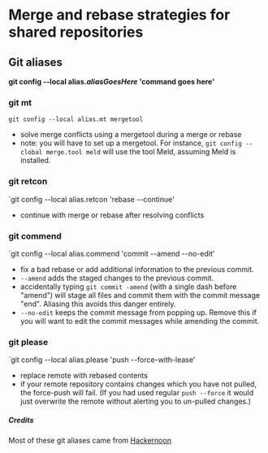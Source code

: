 # Merge and rebase strategies for shared repositories

## Git aliases

**git config --local alias._aliasGoesHere_ 'command goes here'**

### git mt
`git config --local alias.mt mergetool`
* solve merge conflicts using a mergetool during a merge or rebase
* note: you will have to set up a mergetool. For instance, `git config --clobal merge.tool meld` will use the tool Meld, assuming Meld is installed.

### git retcon
`git config --local alias.retcon 'rebase --continue'
* continue with merge or rebase after resolving conflicts

### git commend
`git config --local alias.commend 'commit --amend --no-edit'
* fix a bad rebase or add additional information to the previous commit.
* `--amend` adds the staged changes to the previous commit.
* accidentally typing `git commit -amend` (with a single dash before "amend") will stage all files and commit them with the commit message "end". Aliasing this avoids this danger entirely.
* `--no-edit` keeps the commit message from popping up. Remove this if you will want to edit the commit messages while amending the commit.

### git please
`git config --local alias.please 'push --force-with-lease'
* replace remote with rebased contents
* if your remote repository contains changes which you have not pulled, the force-push will fail. (If you had used regular `push --force` it would just overwrite the remote without alerting you to un-pulled changes.)



##### Credits
Most of these git aliases came from [Hackernoon](https://hackernoon.com/lesser-known-git-commands-151a1918a60)
